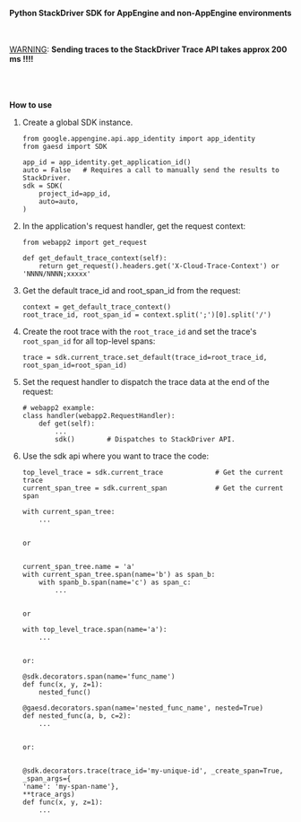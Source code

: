 
**Python StackDriver SDK for AppEngine and non-AppEngine environments**

<br>
<br>
<u>WARNING</u>: <b>Sending traces to the StackDriver Trace API takes approx 200 ms !!!!</b>
<br>
<br>
<br>
<br>


**How to use**

1.  Create a global SDK instance.
    ```
    from google.appengine.api.app_identity import app_identity
    from gaesd import SDK

    app_id = app_identity.get_application_id()
    auto = False   # Requires a call to manually send the results to StackDriver.
    sdk = SDK(
        project_id=app_id, 
        auto=auto,
    )
    ```

2.  In the application's request handler, get the request context:
    ```
    from webapp2 import get_request
    
    def get_default_trace_context(self):
        return get_request().headers.get('X-Cloud-Trace-Context') or 'NNNN/NNNN;xxxxx'
    ```

3.  Get the default trace_id and root_span_id from the request:
    ```
    context = get_default_trace_context()
    root_trace_id, root_span_id = context.split(';')[0].split('/')
    ```

4.  Create the root trace with the `root_trace_id` and set the trace's `root_span_id` for all 
top-level spans:
    ```
    trace = sdk.current_trace.set_default(trace_id=root_trace_id, root_span_id=root_span_id)
    ```
   
5.  Set the request handler to dispatch the trace data at the end of the request:
    ```
    # webapp2 example:
    class handler(webapp2.RequestHandler):
        def get(self):
            ...
            sdk()        # Dispatches to StackDriver API.
    ```

6.  Use the sdk api where you want to trace the code:
    ```
    top_level_trace = sdk.current_trace             # Get the current trace
    current_span_tree = sdk.current_span            # Get the current span
    
    with current_span_tree:
        ...
    
    
    or
    
    
    current_span_tree.name = 'a'
    with current_span_tree.span(name='b') as span_b:
        with spanb_b.span(name='c') as span_c:
            ...
    
    
    or
    
    with top_level_trace.span(name='a'):
        ...
        
        
    or:
    
    @sdk.decorators.span(name='func_name')
    def func(x, y, z=1):
        nested_func()
        
    @gaesd.decorators.span(name='nested_func_name', nested=True)
    def nested_func(a, b, c=2):
        ...    


    or:

    
    @sdk.decorators.trace(trace_id='my-unique-id', _create_span=True, _span_args={
    'name': 'my-span-name'}, 
    **trace_args)
    def func(x, y, z=1):
        ...

    ```
